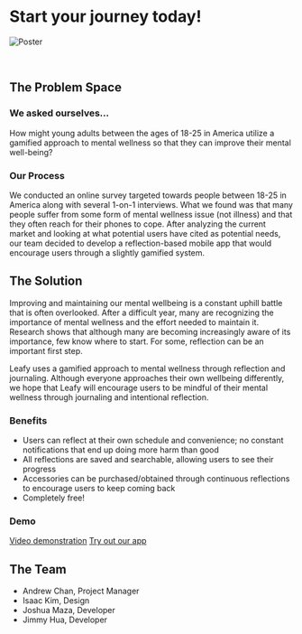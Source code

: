 # Start your journey today!
![Poster](https://user-images.githubusercontent.com/24230285/117231127-6d656b80-add3-11eb-95cf-e3f6081332de.png)

&nbsp;
## The Problem Space
### We asked ourselves...
How might young adults between the ages of 18-25 in America utilize a gamified approach to mental wellness so that they can improve their mental well-being?

### Our Process
We conducted an online survey targeted towards people between 18-25 in America along with several 1-on-1 interviews. What we found was that many people suffer from some form of mental wellness issue (not illness) and that they often reach for their phones to cope. After analyzing the current market and looking at what potential users have cited as potential needs, our team decided to develop a reflection-based mobile app that would encourage users through a slightly gamified system.

## The Solution

Improving and maintaining our mental wellbeing is a constant uphill battle that is often overlooked. After a difficult year, many are recognizing the importance of mental wellness and the effort needed to maintain it. Research shows that although many are becoming increasingly aware of its importance, few know where to start. For some, reflection can be an important first step.

Leafy uses a gamified approach to mental wellness through reflection and journaling. Although everyone approaches their own wellbeing differently, we hope that Leafy will encourage users to be mindful of their mental wellness through journaling and intentional reflection.

### Benefits
- Users can reflect at their own schedule and convenience; no constant notifications that end up doing more harm than good
- All reflections are saved and searchable, allowing users to see their progress
- Accessories can be purchased/obtained through continuous reflections to encourage users to keep coming back
- Completely free!

### Demo
[Video demonstration](www.youtube.com)
[Try out our app](https://expo.io/@jimhua32/projects/leafytest)

## The Team
- Andrew Chan, Project Manager
- Isaac Kim, Design
- Joshua Maza, Developer
- Jimmy Hua, Developer
